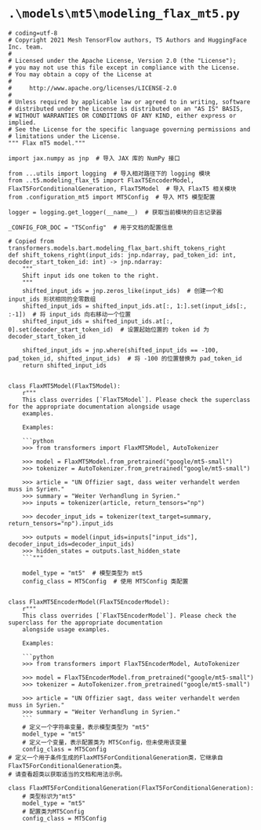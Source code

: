 # `.\models\mt5\modeling_flax_mt5.py`

```
# coding=utf-8
# Copyright 2021 Mesh TensorFlow authors, T5 Authors and HuggingFace Inc. team.
#
# Licensed under the Apache License, Version 2.0 (the "License");
# you may not use this file except in compliance with the License.
# You may obtain a copy of the License at
#
#     http://www.apache.org/licenses/LICENSE-2.0
#
# Unless required by applicable law or agreed to in writing, software
# distributed under the License is distributed on an "AS IS" BASIS,
# WITHOUT WARRANTIES OR CONDITIONS OF ANY KIND, either express or implied.
# See the License for the specific language governing permissions and
# limitations under the License.
""" Flax mT5 model."""

import jax.numpy as jnp  # 导入 JAX 库的 NumPy 接口

from ...utils import logging  # 导入相对路径下的 logging 模块
from ..t5.modeling_flax_t5 import FlaxT5EncoderModel, FlaxT5ForConditionalGeneration, FlaxT5Model  # 导入 FlaxT5 相关模块
from .configuration_mt5 import MT5Config  # 导入 MT5 模型配置

logger = logging.get_logger(__name__)  # 获取当前模块的日志记录器

_CONFIG_FOR_DOC = "T5Config"  # 用于文档的配置信息

# Copied from transformers.models.bart.modeling_flax_bart.shift_tokens_right
def shift_tokens_right(input_ids: jnp.ndarray, pad_token_id: int, decoder_start_token_id: int) -> jnp.ndarray:
    """
    Shift input ids one token to the right.
    """
    shifted_input_ids = jnp.zeros_like(input_ids)  # 创建一个和 input_ids 形状相同的全零数组
    shifted_input_ids = shifted_input_ids.at[:, 1:].set(input_ids[:, :-1])  # 将 input_ids 向右移动一个位置
    shifted_input_ids = shifted_input_ids.at[:, 0].set(decoder_start_token_id)  # 设置起始位置的 token id 为 decoder_start_token_id

    shifted_input_ids = jnp.where(shifted_input_ids == -100, pad_token_id, shifted_input_ids)  # 将 -100 的位置替换为 pad_token_id
    return shifted_input_ids


class FlaxMT5Model(FlaxT5Model):
    r"""
    This class overrides [`FlaxT5Model`]. Please check the superclass for the appropriate documentation alongside usage
    examples.

    Examples:

    ```python
    >>> from transformers import FlaxMT5Model, AutoTokenizer

    >>> model = FlaxMT5Model.from_pretrained("google/mt5-small")
    >>> tokenizer = AutoTokenizer.from_pretrained("google/mt5-small")

    >>> article = "UN Offizier sagt, dass weiter verhandelt werden muss in Syrien."
    >>> summary = "Weiter Verhandlung in Syrien."
    >>> inputs = tokenizer(article, return_tensors="np")

    >>> decoder_input_ids = tokenizer(text_target=summary, return_tensors="np").input_ids

    >>> outputs = model(input_ids=inputs["input_ids"], decoder_input_ids=decoder_input_ids)
    >>> hidden_states = outputs.last_hidden_state
    ```"""

    model_type = "mt5"  # 模型类型为 mt5
    config_class = MT5Config  # 使用 MT5Config 类配置


class FlaxMT5EncoderModel(FlaxT5EncoderModel):
    r"""
    This class overrides [`FlaxT5EncoderModel`]. Please check the superclass for the appropriate documentation
    alongside usage examples.

    Examples:

    ```python
    >>> from transformers import FlaxT5EncoderModel, AutoTokenizer

    >>> model = FlaxT5EncoderModel.from_pretrained("google/mt5-small")
    >>> tokenizer = AutoTokenizer.from_pretrained("google/mt5-small")

    >>> article = "UN Offizier sagt, dass weiter verhandelt werden muss in Syrien."
    >>> summary = "Weiter Verhandlung in Syrien."
    ```
    # 定义一个字符串变量，表示模型类型为 "mt5"
    model_type = "mt5"
    # 定义一个变量，表示配置类为 MT5Config，但未使用该变量
    config_class = MT5Config
# 定义一个用于条件生成的FlaxMT5ForConditionalGeneration类，它继承自FlaxT5ForConditionalGeneration类。
# 请查看超类以获取适当的文档和用法示例。

class FlaxMT5ForConditionalGeneration(FlaxT5ForConditionalGeneration):
    # 类型标识为"mt5"
    model_type = "mt5"
    # 配置类为MT5Config
    config_class = MT5Config
```